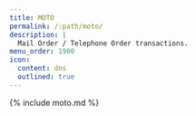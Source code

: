 ```yaml
---
title: MOTO
permalink: /:path/moto/
description: |
  Mail Order / Telephone Order transactions.
menu_order: 1900
icon:
  content: dns
  outlined: true
---
```


{% include moto.md %}
